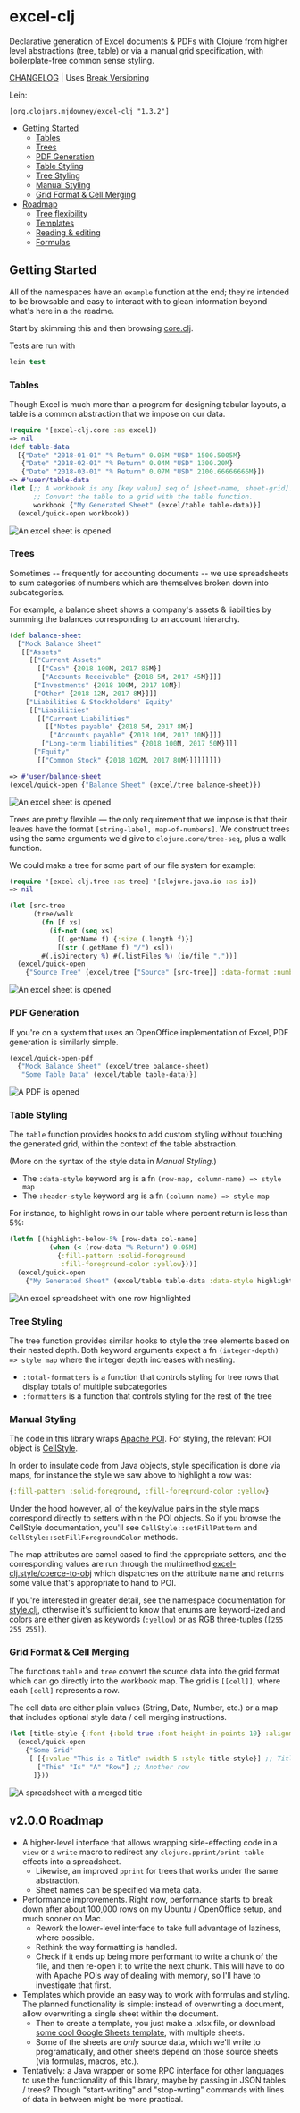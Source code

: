 # excel-clj

Declarative generation of Excel documents & PDFs with Clojure from higher level 
abstractions (tree, table) or via a manual grid specification, with boilerplate-free 
common sense styling.

[CHANGELOG](CHANGELOG.md) | Uses [Break Versioning](https://github.com/ptaoussanis/encore/blob/master/BREAK-VERSIONING.md)

Lein:
```
[org.clojars.mjdowney/excel-clj "1.3.2"]
```

- [Getting Started](#getting-started)
    - [Tables](#tables)
    - [Trees](#trees)
    - [PDF Generation](#pdf-generation)
    - [Table Styling](#table-styling)
    - [Tree Styling](#tree-styling)
    - [Manual Styling](#manual-styling)
    - [Grid Format & Cell Merging](#grid-format-&-cell-merging)
- [Roadmap](#roadmap)
    - [Tree flexibility](#roadmap)
    - [Templates](#roadmap)
    - [Reading & editing](#roadmap)
    - [Formulas](#roadmap)

## Getting Started

All of the namespaces have an `example` function at the end; they're intended to
be browsable and easy to interact with to glean information beyond what's here
in a the readme.

Start by skimming this and then browsing [core.clj](src/excel_clj/core.clj).

Tests are run with

```clojure
lein test
```

### Tables
Though Excel is much more than a program for designing tabular layouts, a table
is a common abstraction that we impose on our data.

```clojure
(require '[excel-clj.core :as excel])
=> nil
(def table-data
  [{"Date" "2018-01-01" "% Return" 0.05M "USD" 1500.5005M}
   {"Date" "2018-02-01" "% Return" 0.04M "USD" 1300.20M}
   {"Date" "2018-03-01" "% Return" 0.07M "USD" 2100.66666666M}])
=> #'user/table-data
(let [;; A workbook is any [key value] seq of [sheet-name, sheet-grid].
      ;; Convert the table to a grid with the table function.
      workbook {"My Generated Sheet" (excel/table table-data)}]
  (excel/quick-open workbook))
```

![An excel sheet is opened](resources/quick-open-table.png)


### Trees

Sometimes -- frequently for accounting documents -- we use spreadsheets to sum 
categories of numbers which are themselves broken down into subcategories.

For example, a balance sheet shows a company's assets & liabilities by summing
the balances corresponding to an account hierarchy.

```clojure
(def balance-sheet
  ["Mock Balance Sheet"
   [["Assets"
     [["Current Assets"
       [["Cash" {2018 100M, 2017 85M}]
        ["Accounts Receivable" {2018 5M, 2017 45M}]]]
      ["Investments" {2018 100M, 2017 10M}]
      ["Other" {2018 12M, 2017 8M}]]]
    ["Liabilities & Stockholders' Equity"
     [["Liabilities"
       [["Current Liabilities"
         [["Notes payable" {2018 5M, 2017 8M}]
          ["Accounts payable" {2018 10M, 2017 10M}]]]
        ["Long-term liabilities" {2018 100M, 2017 50M}]]]
      ["Equity"
       [["Common Stock" {2018 102M, 2017 80M}]]]]]]])

=> #'user/balance-sheet
(excel/quick-open {"Balance Sheet" (excel/tree balance-sheet)})
```

![An excel sheet is opened](resources/quick-open-tree.png)

Trees are pretty flexible — the only requirement that we impose is that their
leaves have the format `[string-label, map-of-numbers]`. We construct trees 
using the same arguments we'd give to `clojure.core/tree-seq`, plus a walk 
function. 

We could make a tree for some part of our file system for example:

```clojure
(require '[excel-clj.tree :as tree] '[clojure.java.io :as io])
=> nil

(let [src-tree
      (tree/walk
        (fn [f xs]
          (if-not (seq xs)
            [(.getName f) {:size (.length f)}]
            [(str (.getName f) "/") xs]))
        #(.isDirectory %) #(.listFiles %) (io/file "."))]
  (excel/quick-open 
    {"Source Tree" (excel/tree ["Source" [src-tree]] :data-format :number)}))
```

![An excel sheet is opened](resources/file-tree.png)


### PDF Generation

If you're on a system that uses an OpenOffice implementation of Excel, PDF 
generation is similarly simple.

```clojure
(excel/quick-open-pdf 
  {"Mock Balance Sheet" (excel/tree balance-sheet) 
   "Some Table Data" (excel/table table-data)})
```

![A PDF is opened](resources/quick-open-pdf.png)


### Table Styling

The `table` function provides hooks to add custom styling without touching 
the generated grid, within the context of the table abstraction.

(More on the syntax of the style data in _Manual Styling_.)

- The `:data-style` keyword arg is a fn `(row-map, column-name) => style map`
- The `:header-style` keyword arg is a fn `(column name) => style map`

For instance, to highlight rows in our table where percent return is less than 
5%:

```clojure
(letfn [(highlight-below-5% [row-data col-name]
          (when (< (row-data "% Return") 0.05M)
            {:fill-pattern :solid-foreground
             :fill-foreground-color :yellow}))]
  (excel/quick-open
    {"My Generated Sheet" (excel/table table-data :data-style highlight-below-5%)}))
```

![An excel spreadsheet with one row highlighted](resources/manual-formatting.png)

### Tree Styling

The tree function provides similar hooks to style the tree elements based on
their nested depth. Both keyword arguments expect a fn 
`(integer-depth) => style map` where the integer depth increases with nesting.

- `:total-formatters` is a function that controls styling for tree rows that 
  display totals of multiple subcategories
- `:formatters` is a function that controls styling for the rest of the tree

### Manual Styling

The code in this library wraps [Apache POI](https://poi.apache.org/). For 
styling, the relevant POI object is [CellStyle](https://poi.apache.org/apidocs/dev/org/apache/poi/ss/usermodel/CellStyle.html).

In order to insulate code from Java objects, style specification is done via maps,
for instance the style we saw above to highlight a row was:
```clojure 
{:fill-pattern :solid-foreground, :fill-foreground-color :yellow}
```

Under the hood however, all of the key/value pairs in the style maps correspond 
directly to setters within the POI objects. So if you browse the CellStyle 
documentation, you'll see `CellStyle::setFillPattern` and 
`CellStyle::setFillForegroundColor` methods. 

The map attributes are camel cased to find the appropriate setters, and the 
corresponding values are run through the multimethod 
[excel-clj.style/coerce-to-obj](src/excel_clj/style.clj) which dispatches on the
attribute name and returns some value that's appropriate to hand to POI.

If you're interested in greater detail, see the namespace documentation for 
[style.clj](src/excel_clj/style.clj), otherwise it's sufficient to know that enums are keyword-ized and
colors are either given as keywords (`:yellow`) or as RGB three-tuples 
(`[255 255 255]`).

### Grid Format & Cell Merging

The functions `table` and `tree` convert the source data into the grid format
which can go directly into the workbook map. The grid is `[[cell]]`, where each
`[cell]` represents a row.

The cell data are either plain values (String, Date, Number, etc.) or a map 
that includes optional style data / cell merging instructions.

```clojure
(let [title-style {:font {:bold true :font-height-in-points 10} :alignment :center}]
  (excel/quick-open 
    {"Some Grid" 
     [ [{:value "This is a Title" :width 5 :style title-style}] ;; Title row
       ["This" "Is" "A" "Row"] ;; Another row
      ]}))
```

![A spreadsheet with a merged title](resources/manual-grid.png)

## v2.0.0 Roadmap
- A higher-level interface that allows wrapping side-effecting code in a `view`
  or a `write` macro to redirect any `clojure.pprint/print-table` effects into
  a spreadsheet.
  - Likewise, an improved `pprint` for trees that works under the same abstraction.
  - Sheet names can be specified via meta data.
- Performance improvements. Right now, performance starts to break down after 
  about 100,000 rows on my Ubuntu / OpenOffice setup, and much sooner on Mac.
  - Rework the lower-level interface to take full advantage of laziness, where 
    possible.
  - Rethink the way formatting is handled.
  - Check if it ends up being more performant to write a chunk of the file, and
    then re-open it to write the next chunk. This will have to do with Apache 
    POIs way of dealing with memory, so I'll have to investigate that first.
- Templates which provide an easy way to work with formulas and styling. The 
  planned functionality is simple: instead of overwriting a document, allow
  overwriting a single sheet within the document.
  - Then to create a template, you just make a .xlsx file, or download
    [some cool Google Sheets template](https://docs.google.com/spreadsheets/u/0/?usp=mkt_sheets_tpl),
    with multiple sheets.
  - Some of the sheets are _only_ source data, which we'll write to programatically,
    and other sheets depend on those source sheets (via formulas, macros, etc.).
- Tentatively: a Java wrapper or some RPC interface for other languages to use 
  the functionality of this library, maybe by passing in JSON tables / trees? 
  Though "start-writing" and "stop-wrting" commands with lines of data in between 
  might be more practical.

